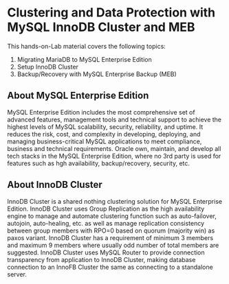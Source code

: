 # Clustering and Data Protection with MySQL InnoDB Cluster and MEB
This hands-on-Lab material covers the following topics:
1. Migrating MariaDB to MySQL Enterprise Edition 
2. Setup InnoDB Cluster 
3. Backup/Recovery with MySQL Enterprise Backup (MEB)

## About MySQL Enterprise Edition
MySQL Enterprise Edition includes the most comprehensive set of advanced features, management tools and technical support to achieve the highest levels of MySQL scalability, security, reliability, and uptime. It reduces the risk, cost, and complexity in developing, deploying, and managing business-critical MySQL applications to meet compliance, business and technical requirements. Oracle own, maintain, and develop all tech stacks in the MySQL Enterprise Edition, where no 3rd party is used for features such as hgh availability, backup/recovery, security, etc. 

## About InnoDB Cluster
InnoDB Cluster is a shared nothing clustering solution for MySQL Enterprise Edition. InnoDB Cluster uses Group Replication as the high availability engine to manage and automate clustering function such as auto-failover, autojoin, auto-healing, etc. as well as manage replication consistency between group members with RPO=0 based on quorum (majority win) as paxos variant. InnoDB Cluster has a requirement of minimum 3 members and maximum 9 members where usually odd number of total members are suggested. InnoDB Cluster uses MySQL Router to provide connection transparency from application to InnoDB Cluster, making database connection to an InnoFB Cluster the same as connecting to a standalone server.  
